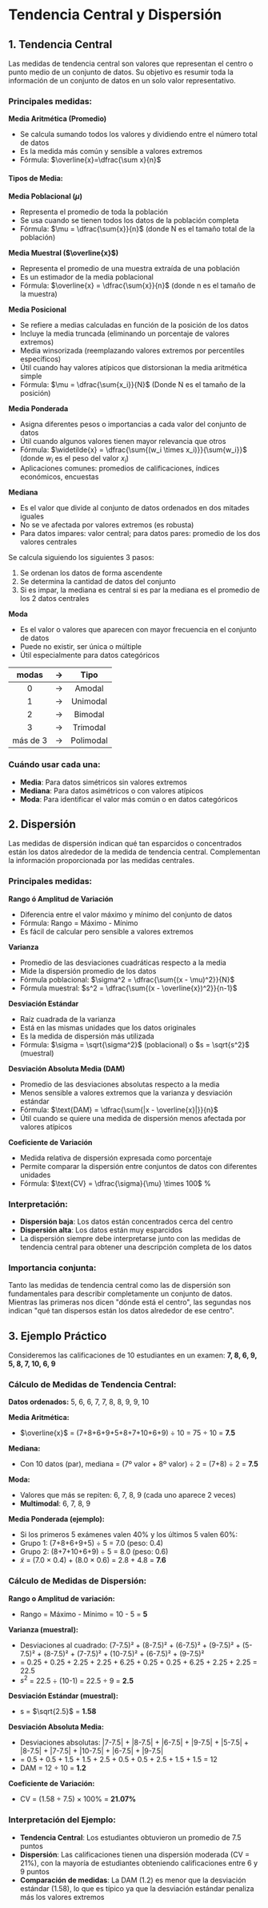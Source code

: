 # Tendencia Central y Dispersión

## 1. Tendencia Central

Las medidas de tendencia central son valores que representan el centro o punto medio de un conjunto de datos. Su objetivo es resumir toda la información de un conjunto de datos en un solo valor representativo.

### Principales medidas:

**Media Aritmética (Promedio)**
- Se calcula sumando todos los valores y dividiendo entre el número total de datos
- Es la medida más común y sensible a valores extremos
- Fórmula: $\overline{x}=\dfrac{\sum x}{n}$

#### Tipos de Media:

**Media Poblacional ($\mu$)**
- Representa el promedio de toda la población
- Se usa cuando se tienen todos los datos de la población completa
- Fórmula: $\mu = \dfrac{\sum{x}}{n}$ (donde N es el tamaño total de la población)

**Media Muestral ($\overline{x}$)**
- Representa el promedio de una muestra extraída de una población
- Es un estimador de la media poblacional
- Fórmula: $\overline{x} = \dfrac{\sum{x}}{n}$ (donde n es el tamaño de la muestra)

**Media Posicional**
- Se refiere a medias calculadas en función de la posición de los datos
- Incluye la media truncada (eliminando un porcentaje de valores extremos)
- Media winsorizada (reemplazando valores extremos por percentiles específicos)
- Útil cuando hay valores atípicos que distorsionan la media aritmética simple
- Fórmula: $\mu = \dfrac{\sum{x_i}}{N}$ (Donde N es el tamaño de la posición)

**Media Ponderada**
- Asigna diferentes pesos o importancias a cada valor del conjunto de datos
- Útil cuando algunos valores tienen mayor relevancia que otros
- Fórmula: $\widetilde{x} = \dfrac{\sum{(w_i \times x_i)}}{\sum{w_i}}$ (donde $w_i$ es el peso del valor $x_i$)
- Aplicaciones comunes: promedios de calificaciones, índices económicos, encuestas

**Mediana**
- Es el valor que divide al conjunto de datos ordenados en dos mitades iguales
- No se ve afectada por valores extremos (es robusta)
- Para datos impares: valor central; para datos pares: promedio de los dos valores centrales

Se calcula siguiendo los siguientes 3 pasos:

1. Se ordenan los datos de forma ascendente
2. Se determina la cantidad de datos del conjunto
3. Si es impar, la mediana es central si es par la mediana es el promedio de los 2 datos centrales  

**Moda**
- Es el valor o valores que aparecen con mayor frecuencia en el conjunto de datos
- Puede no existir, ser única o múltiple
- Útil especialmente para datos categóricos

<center>

|modas| -> |Tipo|
|:---:|:---:|:---:|
|0|->|Amodal|
|1|->|Unimodal|
|2|->|Bimodal|
|3|->|Trimodal|
|más de 3|->|Polimodal|
</center>

### Cuándo usar cada una:
- **Media**: Para datos simétricos sin valores extremos
- **Mediana**: Para datos asimétricos o con valores atípicos
- **Moda**: Para identificar el valor más común o en datos categóricos

## 2. Dispersión

Las medidas de dispersión indican qué tan esparcidos o concentrados están los datos alrededor de la medida de tendencia central. Complementan la información proporcionada por las medidas centrales.

### Principales medidas:

**Rango ó Amplitud de Variación**
- Diferencia entre el valor máximo y mínimo del conjunto de datos
- Fórmula: Rango = Máximo - Mínimo
- Es fácil de calcular pero sensible a valores extremos

**Varianza**
- Promedio de las desviaciones cuadráticas respecto a la media
- Mide la dispersión promedio de los datos
- Fórmula poblacional: $\sigma^2 = \dfrac{\sum{(x - \mu)^2}}{N}$
- Fórmula muestral: $s^2 = \dfrac{\sum{(x - \overline{x})^2}}{n-1}$ 


**Desviación Estándar**
- Raíz cuadrada de la varianza
- Está en las mismas unidades que los datos originales
- Es la medida de dispersión más utilizada
- Fórmula: $\sigma = \sqrt{\sigma^2}$ (poblacional) o $s = \sqrt{s^2}$ (muestral)

**Desviación Absoluta Media (DAM)**
- Promedio de las desviaciones absolutas respecto a la media
- Menos sensible a valores extremos que la varianza y desviación estándar
- Fórmula: $\text{DAM} = \dfrac{\sum{|x - \overline{x}|}}{n}$
- Útil cuando se quiere una medida de dispersión menos afectada por valores atípicos

**Coeficiente de Variación**
- Medida relativa de dispersión expresada como porcentaje
- Permite comparar la dispersión entre conjuntos de datos con diferentes unidades
- Fórmula: $\text{CV} = \dfrac{\sigma}{\mu} \times 100$ %

### Interpretación:
- **Dispersión baja**: Los datos están concentrados cerca del centro
- **Dispersión alta**: Los datos están muy esparcidos
- La dispersión siempre debe interpretarse junto con las medidas de tendencia central para obtener una descripción completa de los datos

### Importancia conjunta:
Tanto las medidas de tendencia central como las de dispersión son fundamentales para describir completamente un conjunto de datos. Mientras las primeras nos dicen "dónde está el centro", las segundas nos indican "qué tan dispersos están los datos alrededor de ese centro".

## 3. Ejemplo Práctico

Consideremos las calificaciones de 10 estudiantes en un examen: **7, 8, 6, 9, 5, 8, 7, 10, 6, 9**

### Cálculo de Medidas de Tendencia Central:

**Datos ordenados:** 5, 6, 6, 7, 7, 8, 8, 9, 9, 10

**Media Aritmética:**
- $\overline{x}$ = (7+8+6+9+5+8+7+10+6+9) ÷ 10 = 75 ÷ 10 = **7.5**

**Mediana:**
- Con 10 datos (par), mediana = (7º valor + 8º valor) ÷ 2 = (7+8) ÷ 2 = **7.5**

**Moda:**
- Valores que más se repiten: 6, 7, 8, 9 (cada uno aparece 2 veces)
- **Multimodal**: 6, 7, 8, 9

**Media Ponderada (ejemplo):**
- Si los primeros 5 exámenes valen 40% y los últimos 5 valen 60%:
- Grupo 1: (7+8+6+9+5) ÷ 5 = 7.0 (peso: 0.4)
- Grupo 2: (8+7+10+6+9) ÷ 5 = 8.0 (peso: 0.6)
- $\widetilde{x}$ = (7.0 × 0.4) + (8.0 × 0.6) = 2.8 + 4.8 = **7.6**

### Cálculo de Medidas de Dispersión:

**Rango o Amplitud de variación:**
- Rango = Máximo - Mínimo = 10 - 5 = **5**

**Varianza (muestral):**
- Desviaciones al cuadrado: (7-7.5)² + (8-7.5)² + (6-7.5)² + (9-7.5)² + (5-7.5)² + (8-7.5)² + (7-7.5)² + (10-7.5)² + (6-7.5)² + (9-7.5)²
- = 0.25 + 0.25 + 2.25 + 2.25 + 6.25 + 0.25 + 0.25 + 6.25 + 2.25 + 2.25 = 22.5
- $s^2$ = 22.5 ÷ (10-1) = 22.5 ÷ 9 = **2.5**

**Desviación Estándar (muestral):**
- s = $\sqrt{2.5}$ = **1.58**

**Desviación Absoluta Media:**
- Desviaciones absolutas: |7-7.5| + |8-7.5| + |6-7.5| + |9-7.5| + |5-7.5| + |8-7.5| + |7-7.5| + |10-7.5| + |6-7.5| + |9-7.5|
- = 0.5 + 0.5 + 1.5 + 1.5 + 2.5 + 0.5 + 0.5 + 2.5 + 1.5 + 1.5 = 12
- DAM = 12 ÷ 10 = **1.2**

**Coeficiente de Variación:**
- CV = (1.58 ÷ 7.5) × 100% = **21.07%**

### Interpretación del Ejemplo:
- **Tendencia Central**: Los estudiantes obtuvieron un promedio de 7.5 puntos
- **Dispersión**: Las calificaciones tienen una dispersión moderada (CV = 21%), con la mayoría de estudiantes obteniendo calificaciones entre 6 y 9 puntos
- **Comparación de medidas**: La DAM (1.2) es menor que la desviación estándar (1.58), lo que es típico ya que la desviación estándar penaliza más los valores extremos